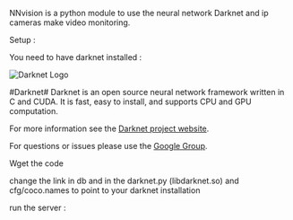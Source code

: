 NNvision is a python module to use the neural network Darknet and ip cameras make video monitoring.

Setup : 

You need to have darknet installed :

![Darknet Logo](http://pjreddie.com/media/files/darknet-black-small.png)






#Darknet#
Darknet is an open source neural network framework written in C and CUDA. It is fast, easy to install, and supports CPU and GPU computation.

For more information see the [Darknet project website](http://pjreddie.com/darknet).

For questions or issues please use the [Google Group](https://groups.google.com/forum/#!forum/darknet).


Wget the code

change the link in db and in the darknet.py (libdarknet.so) and cfg/coco.names to point to your darknet installation

run the server : 
